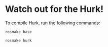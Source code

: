 Watch out for the Hurk!
======

To compile Hurk, run the following commands:
```
rosmake base
```
```
rosmake hurk
```
